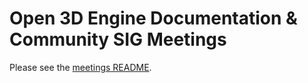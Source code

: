 # Open 3D Engine Documentation & Community SIG Meetings

Please see the [meetings README](../README.md).
